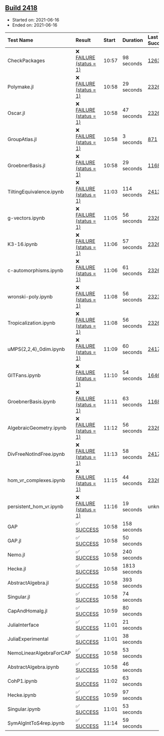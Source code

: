 ## [Build 2418](https://oscarci.mathematik.uni-kl.de/job/oscar-stable/2418/)

* Started on: 2021-06-16
* Ended on: 2021-06-16

| Test Name    | Result | Start | Duration | Last Success | First Failure |
|:-------------|:-------|:------|:---------|:-------------|:--------------|
| CheckPackages | ❌ [FAILURE (status = 1)](https://oscarci.mathematik.uni-kl.de/job/oscar-stable/2418/artifact/logs/build-2418/CheckPackages.log) | 10:57 | 98 seconds | [1263](https://oscarci.mathematik.uni-kl.de/job/oscar-stable/1263/) | [1264](https://oscarci.mathematik.uni-kl.de/job/oscar-stable/1264/) |
| Polymake.jl | ❌ [FAILURE (status = 1)](https://oscarci.mathematik.uni-kl.de/job/oscar-stable/2418/artifact/logs/build-2418/Polymake.jl.log) | 10:58 | 29 seconds | [2326](https://oscarci.mathematik.uni-kl.de/job/oscar-stable/2326/) | [2327](https://oscarci.mathematik.uni-kl.de/job/oscar-stable/2327/) |
| Oscar.jl | ❌ [FAILURE (status = 1)](https://oscarci.mathematik.uni-kl.de/job/oscar-stable/2418/artifact/logs/build-2418/Oscar.jl.log) | 10:58 | 47 seconds | [2326](https://oscarci.mathematik.uni-kl.de/job/oscar-stable/2326/) | [2327](https://oscarci.mathematik.uni-kl.de/job/oscar-stable/2327/) |
| GroupAtlas.jl | ❌ [FAILURE (status = 1)](https://oscarci.mathematik.uni-kl.de/job/oscar-stable/2418/artifact/logs/build-2418/GroupAtlas.jl.log) | 10:58 | 3 seconds | [871](https://oscarci.mathematik.uni-kl.de/job/oscar-stable/871/) | [872](https://oscarci.mathematik.uni-kl.de/job/oscar-stable/872/) |
| GroebnerBasis.jl | ❌ [FAILURE (status = 1)](https://oscarci.mathematik.uni-kl.de/job/oscar-stable/2418/artifact/logs/build-2418/GroebnerBasis.jl.log) | 10:58 | 29 seconds | [1168](https://oscarci.mathematik.uni-kl.de/job/oscar-stable/1168/) | [1169](https://oscarci.mathematik.uni-kl.de/job/oscar-stable/1169/) |
| TiltingEquivalence.ipynb | ❌ [FAILURE (status = 1)](https://oscarci.mathematik.uni-kl.de/job/oscar-stable/2418/artifact/logs/build-2418/TiltingEquivalence.ipynb.log) | 11:03 | 114 seconds | [2413](https://oscarci.mathematik.uni-kl.de/job/oscar-stable/2413/) | [2414](https://oscarci.mathematik.uni-kl.de/job/oscar-stable/2414/) |
| g-vectors.ipynb | ❌ [FAILURE (status = 1)](https://oscarci.mathematik.uni-kl.de/job/oscar-stable/2418/artifact/logs/build-2418/g-vectors.ipynb.log) | 11:05 | 56 seconds | [2326](https://oscarci.mathematik.uni-kl.de/job/oscar-stable/2326/) | [2327](https://oscarci.mathematik.uni-kl.de/job/oscar-stable/2327/) |
| K3-16.ipynb | ❌ [FAILURE (status = 1)](https://oscarci.mathematik.uni-kl.de/job/oscar-stable/2418/artifact/logs/build-2418/K3-16.ipynb.log) | 11:06 | 57 seconds | [2326](https://oscarci.mathematik.uni-kl.de/job/oscar-stable/2326/) | [2327](https://oscarci.mathematik.uni-kl.de/job/oscar-stable/2327/) |
| c-automorphisms.ipynb | ❌ [FAILURE (status = 1)](https://oscarci.mathematik.uni-kl.de/job/oscar-stable/2418/artifact/logs/build-2418/c-automorphisms.ipynb.log) | 11:06 | 61 seconds | [2326](https://oscarci.mathematik.uni-kl.de/job/oscar-stable/2326/) | [2327](https://oscarci.mathematik.uni-kl.de/job/oscar-stable/2327/) |
| wronski-poly.ipynb | ❌ [FAILURE (status = 1)](https://oscarci.mathematik.uni-kl.de/job/oscar-stable/2418/artifact/logs/build-2418/wronski-poly.ipynb.log) | 11:08 | 56 seconds | [2323](https://oscarci.mathematik.uni-kl.de/job/oscar-stable/2323/) | [2324](https://oscarci.mathematik.uni-kl.de/job/oscar-stable/2324/) |
| Tropicalization.ipynb | ❌ [FAILURE (status = 1)](https://oscarci.mathematik.uni-kl.de/job/oscar-stable/2418/artifact/logs/build-2418/Tropicalization.ipynb.log) | 11:08 | 56 seconds | [2326](https://oscarci.mathematik.uni-kl.de/job/oscar-stable/2326/) | [2327](https://oscarci.mathematik.uni-kl.de/job/oscar-stable/2327/) |
| uMPS(2,2,4)_0dim.ipynb | ❌ [FAILURE (status = 1)](https://oscarci.mathematik.uni-kl.de/job/oscar-stable/2418/artifact/logs/build-2418/uMPS-2-2-4-_0dim.ipynb.log) | 11:09 | 60 seconds | [2417](https://oscarci.mathematik.uni-kl.de/job/oscar-stable/2417/) | [2418](https://oscarci.mathematik.uni-kl.de/job/oscar-stable/2418/) |
| GITFans.ipynb | ❌ [FAILURE (status = 1)](https://oscarci.mathematik.uni-kl.de/job/oscar-stable/2418/artifact/logs/build-2418/GITFans.ipynb.log) | 11:10 | 54 seconds | [1646](https://oscarci.mathematik.uni-kl.de/job/oscar-stable/1646/) | [1647](https://oscarci.mathematik.uni-kl.de/job/oscar-stable/1647/) |
| GroebnerBasis.ipynb | ❌ [FAILURE (status = 1)](https://oscarci.mathematik.uni-kl.de/job/oscar-stable/2418/artifact/logs/build-2418/GroebnerBasis.ipynb.log) | 11:11 | 63 seconds | [1168](https://oscarci.mathematik.uni-kl.de/job/oscar-stable/1168/) | [1169](https://oscarci.mathematik.uni-kl.de/job/oscar-stable/1169/) |
| AlgebraicGeometry.ipynb | ❌ [FAILURE (status = 1)](https://oscarci.mathematik.uni-kl.de/job/oscar-stable/2418/artifact/logs/build-2418/AlgebraicGeometry.ipynb.log) | 11:12 | 56 seconds | [2326](https://oscarci.mathematik.uni-kl.de/job/oscar-stable/2326/) | [2327](https://oscarci.mathematik.uni-kl.de/job/oscar-stable/2327/) |
| DivFreeNotIndFree.ipynb | ❌ [FAILURE (status = 1)](https://oscarci.mathematik.uni-kl.de/job/oscar-stable/2418/artifact/logs/build-2418/DivFreeNotIndFree.ipynb.log) | 11:13 | 58 seconds | [2417](https://oscarci.mathematik.uni-kl.de/job/oscar-stable/2417/) | [2418](https://oscarci.mathematik.uni-kl.de/job/oscar-stable/2418/) |
| hom_vr_complexes.ipynb | ❌ [FAILURE (status = 1)](https://oscarci.mathematik.uni-kl.de/job/oscar-stable/2418/artifact/logs/build-2418/hom_vr_complexes.ipynb.log) | 11:15 | 44 seconds | [2326](https://oscarci.mathematik.uni-kl.de/job/oscar-stable/2326/) | [2327](https://oscarci.mathematik.uni-kl.de/job/oscar-stable/2327/) |
| persistent_hom_vr.ipynb | ❌ [FAILURE (status = 1)](https://oscarci.mathematik.uni-kl.de/job/oscar-stable/2418/artifact/logs/build-2418/persistent_hom_vr.ipynb.log) | 11:16 | 19 seconds | unknown | unknown |
| GAP | ✅ [SUCCESS](https://oscarci.mathematik.uni-kl.de/job/oscar-stable/2418/artifact/logs/build-2418/GAP.log) | 10:58 | 158 seconds |  |  |
| GAP.jl | ✅ [SUCCESS](https://oscarci.mathematik.uni-kl.de/job/oscar-stable/2418/artifact/logs/build-2418/GAP.jl.log) | 10:58 | 50 seconds |  |  |
| Nemo.jl | ✅ [SUCCESS](https://oscarci.mathematik.uni-kl.de/job/oscar-stable/2418/artifact/logs/build-2418/Nemo.jl.log) | 10:58 | 240 seconds |  |  |
| Hecke.jl | ✅ [SUCCESS](https://oscarci.mathematik.uni-kl.de/job/oscar-stable/2418/artifact/logs/build-2418/Hecke.jl.log) | 10:58 | 1813 seconds |  |  |
| AbstractAlgebra.jl | ✅ [SUCCESS](https://oscarci.mathematik.uni-kl.de/job/oscar-stable/2418/artifact/logs/build-2418/AbstractAlgebra.jl.log) | 10:58 | 393 seconds |  |  |
| Singular.jl | ✅ [SUCCESS](https://oscarci.mathematik.uni-kl.de/job/oscar-stable/2418/artifact/logs/build-2418/Singular.jl.log) | 10:58 | 74 seconds |  |  |
| CapAndHomalg.jl | ✅ [SUCCESS](https://oscarci.mathematik.uni-kl.de/job/oscar-stable/2418/artifact/logs/build-2418/CapAndHomalg.jl.log) | 10:59 | 80 seconds |  |  |
| JuliaInterface | ✅ [SUCCESS](https://oscarci.mathematik.uni-kl.de/job/oscar-stable/2418/artifact/logs/build-2418/JuliaInterface.log) | 11:01 | 21 seconds |  |  |
| JuliaExperimental | ✅ [SUCCESS](https://oscarci.mathematik.uni-kl.de/job/oscar-stable/2418/artifact/logs/build-2418/JuliaExperimental.log) | 11:01 | 38 seconds |  |  |
| NemoLinearAlgebraForCAP | ✅ [SUCCESS](https://oscarci.mathematik.uni-kl.de/job/oscar-stable/2418/artifact/logs/build-2418/NemoLinearAlgebraForCAP.log) | 10:58 | 53 seconds |  |  |
| AbstractAlgebra.ipynb | ✅ [SUCCESS](https://oscarci.mathematik.uni-kl.de/job/oscar-stable/2418/artifact/logs/build-2418/AbstractAlgebra.ipynb.log) | 10:58 | 46 seconds |  |  |
| CohP1.ipynb | ✅ [SUCCESS](https://oscarci.mathematik.uni-kl.de/job/oscar-stable/2418/artifact/logs/build-2418/CohP1.ipynb.log) | 11:02 | 63 seconds |  |  |
| Hecke.ipynb | ✅ [SUCCESS](https://oscarci.mathematik.uni-kl.de/job/oscar-stable/2418/artifact/logs/build-2418/Hecke.ipynb.log) | 10:59 | 97 seconds |  |  |
| Singular.ipynb | ✅ [SUCCESS](https://oscarci.mathematik.uni-kl.de/job/oscar-stable/2418/artifact/logs/build-2418/Singular.ipynb.log) | 11:01 | 53 seconds |  |  |
| SymAlgIntToS4rep.ipynb | ✅ [SUCCESS](https://oscarci.mathematik.uni-kl.de/job/oscar-stable/2418/artifact/logs/build-2418/SymAlgIntToS4rep.ipynb.log) | 11:14 | 59 seconds |  |  |
